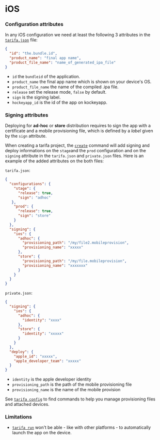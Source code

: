 # iOS

### Configuration attributes

In any iOS configuration we need at least the following 3 attributes in the [`tarifa.json`](../project/index.md#tarifajson-and-privatejson) file:

``` json
{
  "id": "the.bundle.id",
  "product_name": "final app name",
  "product_file_name": "name_of_generated_ipa_file"
}
```

* `id` the `bundleid` of the application.
* `product_name` the final app name which is shown on your device's OS.
* `product_file_name` the name of the compiled .ipa file.
* `release` set the release mode, `false` by default.
* `sign` is the signing label.
* `hockeyapp_id` is the id of the app on kockeyapp.

### Signing attributes

Deploying for **ad-hoc** or **store** distribution requires to sign the app with a certificate and a mobile provisioning file, which is defined by a _label_ given by the `sign` attribute.

When creating a tarifa project, the [`create`](../usage/create.md) command will add signing and deploy informations
on the `stage`and the `prod` configuration and on the `signing` attribute in the `tarifa.json` and `private.json` files. Here is an example of the added attributes on the both files:

`tarifa.json`:

``` json
{
  "configurations": {
    "stage": {
      "release": true,
      "sign": "adhoc"
   },
    "prod": {
      "release": true,
      "sign": "store"
    }
  },
  "signing": {
    "ios": {
      "adhoc": {
        "provisioning_path": "/my/file2.mobileprovision",
        "provisioning_name": "xxxxx"
      },
      "store": {
        "provisioning_path": "/my/file.mobileprovision",
        "provisioning_name": "xxxxxxx"
      }
    }
  }
}
```

`private.json`:

```json
{
  "signing": {
    "ios": {
      "adhoc": {
        "identity": "xxxx"
      },
      "store": {
        "identity": "xxxxx"
      }
    }
  },
  "deploy": {
    "apple_id": "xxxxx",
    "apple_developer_team": "xxxxx"
  }
}
```

* `identity` is the apple developer identity
* `provisioning_path` is the path of the mobile provisioning file
* `provisioning_name` is the name of the mobile provision

See [`tarifa config`](../usage/config.md) to find commands to help you manage provisioning files and attached devices.

### Limitations

* [`tarifa run`](../usage/run.md) won't be able - like with other platforms - to automatically launch
the app on the device.
